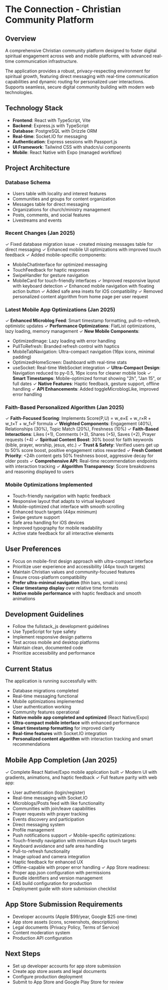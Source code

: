 # The Connection - Christian Community Platform

## Overview
A comprehensive Christian community platform designed to foster digital spiritual engagement across web and mobile platforms, with advanced real-time communication infrastructure.

The application provides a robust, privacy-respecting environment for spiritual growth, featuring direct messaging with real-time communication capabilities and dynamic routing for personalized user interactions. Supports seamless, secure digital community building with modern web technologies.

## Technology Stack
- **Frontend**: React with TypeScript, Vite
- **Backend**: Express.js with TypeScript
- **Database**: PostgreSQL with Drizzle ORM
- **Real-time**: Socket.IO for messaging
- **Authentication**: Express sessions with Passport.js
- **UI Framework**: Tailwind CSS with shadcn/ui components
- **Mobile**: React Native with Expo (managed workflow)

## Project Architecture

### Database Schema
- Users table with locality and interest features
- Communities and groups for content organization
- Messages table for direct messaging
- Organizations for church/ministry management
- Posts, comments, and social features
- Livestreams and events

### Recent Changes (Jan 2025)
✓ Fixed database migration issue - created missing messages table for direct messaging
✓ Enhanced mobile UI optimizations with improved touch feedback
✓ Added mobile-specific components:
  - MobileChatInterface for optimized messaging
  - TouchFeedback for haptic responses
  - SwipeHandler for gesture navigation
  - MobileCard for touch-friendly interfaces
✓ Improved responsive layout with keyboard detection
✓ Enhanced mobile navigation with floating action button
✓ Added safe area insets for iOS compatibility
✓ Removed personalized content algorithm from home page per user request

### Latest Mobile App Optimizations (Jan 2025)
✓ **Enhanced Microblog Feed**: Smart timestamp formatting, pull-to-refresh, optimistic updates
✓ **Performance Optimizations**: FlatList optimizations, lazy loading, memory management
✓ **New Mobile Components**:
  - OptimizedImage: Lazy loading with error handling
  - PullToRefresh: Branded refresh control with haptics
  - MobileTabNavigation: Ultra-compact navigation (16px icons, minimal padding)
  - OptimizedHomeScreen: Dashboard with real-time stats
  - useSocket: Real-time WebSocket integration
✓ **Ultra-Compact Design**: Navigation reduced to py-0.5, 16px icons for cleaner mobile look
✓ **Smart Timestamps**: Mobile-optimized format showing "2h", "Jan 15", or full dates
✓ **Native Features**: Haptic feedback, gesture support, offline handling
✓ **API Enhancements**: Added toggleMicroblogLike, improved error handling

### Faith-Based Personalized Algorithm (Jan 2025)
✓ **Faith-Focused Scoring**: Implements Score(P,U) = w_e×E + w_r×R + w_t×T + w_f×F formula
✓ **Weighted Components**: Engagement (40%), Relationships (30%), Topic Match (20%), Freshness (10%)
✓ **Faith-Based Interactions**: Likes (+1), Comments (+3), Shares (+5), Saves (+2), Prayer requests (+4)
✓ **Spiritual Content Boost**: 30% boost for faith keywords (bible, prayer, worship, jesus, etc.)
✓ **Trust & Safety**: Verified users get up to 50% score boost, positive engagement ratios rewarded
✓ **Fresh Content Priority**: <24h content gets 50% freshness boost, aggressive decay for older posts
✓ **Comprehensive API**: Real-time recommendation endpoints with interaction tracking
✓ **Algorithm Transparency**: Score breakdowns and reasoning displayed to users

### Mobile Optimizations Implemented
- Touch-friendly navigation with haptic feedback
- Responsive layout that adapts to virtual keyboard
- Mobile-optimized chat interface with smooth scrolling
- Enhanced touch targets (44px minimum)
- Swipe gesture support
- Safe area handling for iOS devices
- Improved typography for mobile readability
- Active state feedback for all interactive elements

## User Preferences
- Focus on mobile-first design approach with ultra-compact interface
- Prioritize user experience and accessibility (44px touch targets)
- Maintain Christian values and community-focused features
- Ensure cross-platform compatibility
- **Prefer ultra-minimal navigation** (thin bars, small icons)
- **Clear timestamp display** over relative time formats
- **Native mobile performance** with haptic feedback and smooth animations

## Development Guidelines
- Follow the fullstack_js development guidelines
- Use TypeScript for type safety
- Implement responsive design patterns
- Test across mobile and desktop platforms
- Maintain clean, documented code
- Prioritize accessibility and performance

## Current Status
The application is running successfully with:
- Database migrations completed
- Real-time messaging functional
- Mobile optimizations implemented
- User authentication working
- Community features operational
- **Native mobile app completed and optimized** (React Native/Expo)
- **Ultra-compact mobile interface** with enhanced performance
- **Smart timestamp formatting** for improved clarity
- **Real-time features** with Socket.IO integration
- **Personalized content algorithm** with interaction tracking and smart recommendations

## Mobile App Completion (Jan 2025)
✓ Complete React Native/Expo mobile application built
✓ Modern UI with gradients, animations, and haptic feedback
✓ Full feature parity with web app:
  - User authentication (login/register)
  - Real-time messaging with Socket.IO
  - Microblogs/Posts feed with like functionality
  - Communities with join/leave capabilities
  - Prayer requests with prayer tracking
  - Events discovery and participation
  - Direct messaging system
  - Profile management
  - Push notifications support
✓ Mobile-specific optimizations:
  - Touch-friendly navigation with minimum 44px touch targets
  - Keyboard avoidance and safe area handling
  - Pull-to-refresh functionality
  - Image upload and camera integration
  - Haptic feedback for enhanced UX
  - Offline-capable with proper error handling
✓ App Store readiness:
  - Proper app.json configuration with permissions
  - Bundle identifiers and version management
  - EAS build configuration for production
  - Deployment guide with store submission checklist

## App Store Submission Requirements
- Developer accounts (Apple $99/year, Google $25 one-time)
- App store assets (icons, screenshots, descriptions)
- Legal documents (Privacy Policy, Terms of Service)
- Content moderation system
- Production API configuration

## Next Steps
- Set up developer accounts for app store submission
- Create app store assets and legal documents
- Configure production deployment
- Submit to App Store and Google Play Store for review
